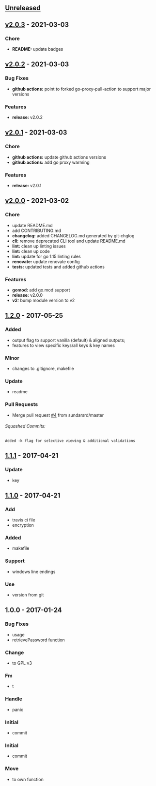 <a name="unreleased"></a>
## [Unreleased]


<a name="v2.0.3"></a>
## [v2.0.3] - 2021-03-03
### Chore
- **README:** update badges


<a name="v2.0.2"></a>
## [v2.0.2] - 2021-03-03
### Bug Fixes
- **github actions:** point to forked go-proxy-pull-action to support major versions

### Features
- **release:** v2.0.2


<a name="v2.0.1"></a>
## [v2.0.1] - 2021-03-03
### Chore
- **github actions:** update github actions versions
- **github actions:** add go proxy warming

### Features
- **release:** v2.0.1


<a name="v2.0.0"></a>
## [v2.0.0] - 2021-03-02
### Chore
- update README.md
- add CONTRIBUTING.md
- **changelog:** added CHANGELOG.md generated by git-chglog
- **cli:** remove deprecated CLI tool and update README.md
- **lint:** clean up linting issues
- **lint:** clean up code
- **lint:** update for go 1.15 linting rules
- **renovate:** update renovate config
- **tests:** updated tests and added github actions

### Features
- **gomod:** add go.mod support
- **release:** v2.0.0
- **v2:** bump module version to v2


<a name="1.2.0"></a>
## [1.2.0] - 2017-05-25
### Added
- output flag to support vanilla (default) & aligned outputs;
- features to view specific keys/all keys & key names

### Minor
- changes to .gitignore, makefile

### Update
- readme

### Pull Requests
- Merge pull request [#4](https://github.com/clok/avtool/issues/4) from sundarsrd/master


###### Squashed Commits:
```
Added -k flag for selective viewing & additional validations
```



<a name="1.1.1"></a>
## [1.1.1] - 2017-04-21
### Update
- key


<a name="1.1.0"></a>
## [1.1.0] - 2017-04-21
### Add
- travis ci file
- encryption

### Added
- makefile

### Support
- windows line endings

### Use
- version from git


<a name="1.0.0"></a>
## 1.0.0 - 2017-01-24
### Bug Fixes
- usage
- retrievePassword function

### Change
- to GPL v3

### Fm
- t

### Handle
- panic

### Initial
- commit

### Initial
- commit

### Move
- to own function


[Unreleased]: https://github.com/clok/avtool/compare/v2.0.3...HEAD
[v2.0.3]: https://github.com/clok/avtool/compare/v2.0.2...v2.0.3
[v2.0.2]: https://github.com/clok/avtool/compare/v2.0.1...v2.0.2
[v2.0.1]: https://github.com/clok/avtool/compare/v2.0.0...v2.0.1
[v2.0.0]: https://github.com/clok/avtool/compare/1.2.0...v2.0.0
[1.2.0]: https://github.com/clok/avtool/compare/1.1.1...1.2.0
[1.1.1]: https://github.com/clok/avtool/compare/1.1.0...1.1.1
[1.1.0]: https://github.com/clok/avtool/compare/1.0.0...1.1.0
